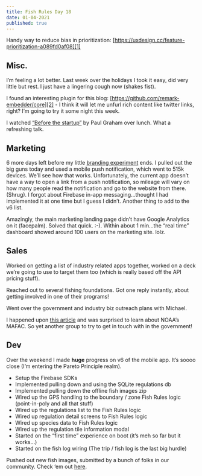 ```yaml
---
title: Fish Rules Day 18
date: 01-04-2021
published: true
---
```


Handy way to reduce bias in prioritization: [https://uxdesign.cc/feature-prioritization-a089fd0af08][1]

## Misc.

I’m feeling a lot better.  Last week over the holidays I took it easy, did very little but rest.  I just have a lingering cough now (shakes fist).

I found an interesting plugin for this blog: [https://github.com/remark-embedder/core][2] - I think it will let me unfurl rich content like twitter links, right?  I’m going to try it some night this week.

I watched [“Before the startup”][3] by Paul Graham over lunch.  What a refreshing talk.

## Marketing

6 more days left before my little [branding experiment][4] ends.  I pulled out the big guns today and used a mobile push notification, which went to 515k devices.  We’ll see how that works.  Unfortunately, the current app doesn’t have a way to open a link from a push notification, so mileage will vary on how many people read the notification and go to the website from there. (Shrug).  I forgot about Firebase in-app messaging…thought I had implemented it at one time but I guess I didn’t.  Another thing to add to the v6 list.

Amazingly, the main marketing landing page didn’t have Google Analytics on it (facepalm).  Solved that quick. :-). Within about 1 min…the “real time” dashboard showed around 100 users on the marketing site. lolz.

## Sales

Worked on getting a list of industry related apps together, worked on a deck we’re going to use to target them too (which is really based off the API pricing stuff).

Reached out to several fishing foundations.  Got one reply instantly, about getting involved in one of their programs!

Went over the government and industry biz outreach plans with Michael.

I happened upon [this article][5] and was surprised to learn about NOAA’s MAFAC. So yet another group to try to get in touch with in the government!

## Dev

Over the weekend I made **huge** progress on v6 of the mobile app.  It’s soooo close (I’m entering the Pareto Principle realm).
- Setup the Firebase SDKs
- Implemented pulling down and using the SQLite regulations db
- Implemented pulling down the offline fish images zip
- Wired up the GPS handling to the boundary / zone Fish Rules logic (point-in-poly and all that stuff)
- Wired up the regulations list to the Fish Rules logic
- Wired up regulation detail screens to Fish Rules logic
- Wired up species data to Fish Rules logic
- Wired up the regulation tile information modal
- Started on the “first time” experience on boot (it’s meh so far but it works…)
- Started on the fish log wiring (The trip / fish log is the last big hurdle)

Pushed out new fish images, submitted by a bunch of folks in our community.  Check ‘em out [here][6].

[1]:	https://uxdesign.cc/feature-prioritization-a089fd0af08
[2]:	https://github.com/remark-embedder/core
[3]:	https://www.youtube.com/watch?v=ii1jcLg-eIQ&feature=emb_title&ab_channel=HowtoStartaStartup
[4]:	https://www.bonfire.com/fish-rules-swag/
[5]:	http://www.elementalmethods.com/news/2020/5/1/noaa-fisheries-appoints-11-members-to-new-recreational-electronic-reporting-task-force
[6]:	https://app.fishrulesapp.com/